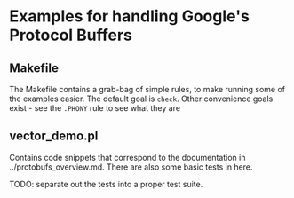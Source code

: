 # Examples for handling Google's Protocol Buffers

## Makefile

The Makefile contains a grab-bag of simple rules, to make running some
of the examples easier. The default goal is `check`. Other convenience
goals exist - see the `.PHONY` rule to see what they are

## vector_demo.pl

Contains code snippets that correspond to the documentation
in ../protobufs_overview.md. There are also some basic tests
in here.

TODO: separate out the tests into a proper test suite.
